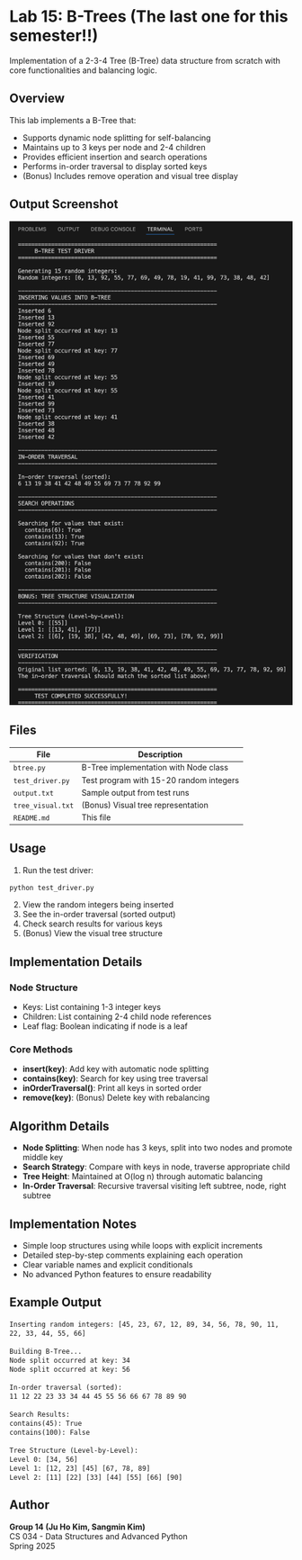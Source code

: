 # Lab 15: B-Trees (The last one for this semester!!)

Implementation of a 2-3-4 Tree (B-Tree) data structure from scratch with core functionalities and balancing logic.

## Overview

This lab implements a B-Tree that:
- Supports dynamic node splitting for self-balancing
- Maintains up to 3 keys per node and 2-4 children
- Provides efficient insertion and search operations
- Performs in-order traversal to display sorted keys
- (Bonus) Includes remove operation and visual tree display

## Output Screenshot

![Program Output](output_screenshot.png)

## Files

| File | Description |
|------|-------------|
| `btree.py` | B-Tree implementation with Node class |
| `test_driver.py` | Test program with 15-20 random integers |
| `output.txt` | Sample output from test runs |
| `tree_visual.txt` | (Bonus) Visual tree representation |
| `README.md` | This file |

## Usage

1. Run the test driver:
```bash
python test_driver.py
```
2. View the random integers being inserted
3. See the in-order traversal (sorted output)
4. Check search results for various keys
5. (Bonus) View the visual tree structure

## Implementation Details

### Node Structure
- Keys: List containing 1-3 integer keys
- Children: List containing 2-4 child node references
- Leaf flag: Boolean indicating if node is a leaf

### Core Methods
- **insert(key)**: Add key with automatic node splitting
- **contains(key)**: Search for key using tree traversal
- **inOrderTraversal()**: Print all keys in sorted order
- **remove(key)**: (Bonus) Delete key with rebalancing

## Algorithm Details

- **Node Splitting**: When node has 3 keys, split into two nodes and promote middle key
- **Search Strategy**: Compare with keys in node, traverse appropriate child
- **Tree Height**: Maintained at O(log n) through automatic balancing
- **In-Order Traversal**: Recursive traversal visiting left subtree, node, right subtree

## Implementation Notes

- Simple loop structures using while loops with explicit increments
- Detailed step-by-step comments explaining each operation
- Clear variable names and explicit conditionals
- No advanced Python features to ensure readability

## Example Output

```
Inserting random integers: [45, 23, 67, 12, 89, 34, 56, 78, 90, 11, 22, 33, 44, 55, 66]

Building B-Tree...
Node split occurred at key: 34
Node split occurred at key: 56

In-order traversal (sorted):
11 12 22 23 33 34 44 45 55 56 66 67 78 89 90

Search Results:
contains(45): True
contains(100): False

Tree Structure (Level-by-Level):
Level 0: [34, 56]
Level 1: [12, 23] [45] [67, 78, 89]
Level 2: [11] [22] [33] [44] [55] [66] [90]
```

## Author

**Group 14 (Ju Ho Kim, Sangmin Kim)**  
CS 034 - Data Structures and Advanced Python  
Spring 2025